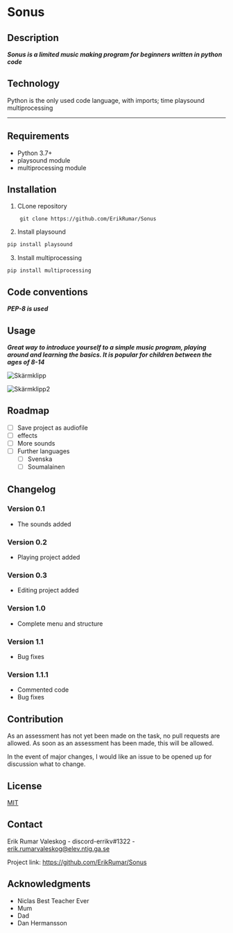 Sonus
============================================

Description
-------------------------

***Sonus is a limited music making program for beginners written in python code***


Technology
-----------------------------------------------------------------------

Python is the only used code language, with imports; 
time
playsound
multiprocessing
***


Requirements
---------------------------------

-   Python 3.7+
-   playsound module
-   multiprocessing module

Installation
------------

1.  CLone repository

``` {.cmd}
    git clone https://github.com/ErikRumar/Sonus
```

2.  Install playsound

```cmd
pip install playsound
```

3.  Install multiprocessing

``` {.cmd}
pip install multiprocessing
```

Code conventions
--------------------------------

***PEP-8 is used***

Usage
------------------------

***Great way to introduce yourself to a simple music program, playing around and learning the basics. It is popular for children between the ages of 8-14***

![Skärmklipp](https://user-images.githubusercontent.com/96128314/168275024-68039872-0f55-4ea0-af02-0114051f5a14.PNG)

![Skärmklipp2](https://user-images.githubusercontent.com/96128314/168275213-7da2ecf0-2252-4a64-9ad1-9920a03cdc87.PNG)


Roadmap
-----------------------------

-   [ ] Save project as audiofile
-   [ ] effects
-   [ ] More sounds
-   [ ] Further languages
    -   [ ] Svenska
    -   [ ] Soumalainen

Changelog
---------


### Version 0.1

-   The sounds added

### Version 0.2

-   Playing project added

### Version 0.3

-   Editing project added

### Version 1.0

-   Complete menu and structure

### Version 1.1

-   Bug fixes

### Version 1.1.1

-   Commented code
-   Bug fixes

Contribution
------------------------

As an assessment has not yet been made on the task, no pull requests are allowed.
As soon as an assessment has been made, this will be allowed.

In the event of major changes, I would like an issue to be opened up for discussion
what to change.

License
----------------

[MIT](https://choosealicense.com/licenses/mit/)

Contact
-----------------


Erik Rumar Valeskog - discord-errikv#1322 -
erik.rumarvaleskog@elev.ntig.ga.se

Project link: https://github.com/ErikRumar/Sonus

Acknowledgments
-----------------------------


-   Niclas Best Teacher Ever
-   Mum
-   Dad
-   Dan Hermansson
